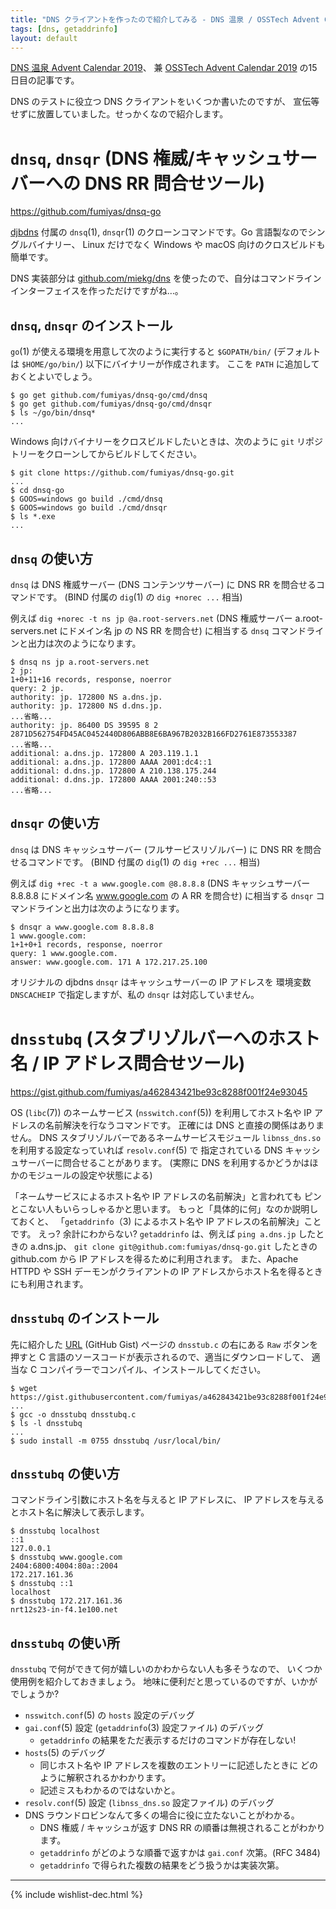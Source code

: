 ```yaml
---
title: "DNS クライアントを作ったので紹介してみる - DNS 温泉 / OSSTech Advent Calendar 2019"
tags: [dns, getaddrinfo]
layout: default
---
```


[DNS 温泉 Advent Calendar 2019](https://adventar.org/calendars/4346)、
兼 [OSSTech Advent Calendar 2019](https://qiita.com/advent-calendar/2019/osstech)
の15日目の記事です。

DNS のテストに役立つ DNS クライアントをいくつか書いたのですが、
宣伝等せずに放置していました。せっかくなので紹介します。

`dnsq`, `dnsqr` (DNS 権威/キャッシュサーバーへの DNS RR 問合せツール)
======================================================================

<https://github.com/fumiyas/dnsq-go>

[djbdns](https://cr.yp.to/djbdns.html) 付属の `dnsq`(1), `dnsqr`(1)
のクローンコマンドです。Go 言語製なのでシングルバイナリー、
Linux だけでなく Windows や macOS 向けのクロスビルドも簡単です。

DNS 実装部分は [github.com/miekg/dns](https://github.com/miekg/dns)
を使ったので、自分はコマンドラインインターフェイスを作っただけですがね…。

`dnsq`, `dnsqr` のインストール
----------------------------------------------------------------------

`go`(1) が使える環境を用意して次のように実行すると
`$GOPATH/bin/` (デフォルトは `$HOME/go/bin/`) 以下にバイナリーが作成されます。
ここを `PATH` に追加しておくとよいでしょう。

```console
$ go get github.com/fumiyas/dnsq-go/cmd/dnsq
$ go get github.com/fumiyas/dnsq-go/cmd/dnsqr
$ ls ~/go/bin/dnsq*
...
```

Windows 向けバイナリーをクロスビルドしたいときは、次のように
`git` リポジトリーをクローンしてからビルドしてください。

```console
$ git clone https://github.com/fumiyas/dnsq-go.git
...
$ cd dnsq-go
$ GOOS=windows go build ./cmd/dnsq
$ GOOS=windows go build ./cmd/dnsqr
$ ls *.exe
...
```

`dnsq` の使い方
----------------------------------------------------------------------

`dnsq` は DNS 権威サーバー (DNS コンテンツサーバー)
に DNS RR を問合せるコマンドです。
(BIND 付属の `dig`(1) の `dig +norec ...` 相当)

例えば `dig +norec -t ns jp @a.root-servers.net`
(DNS 権威サーバー a.root-servers.net にドメイン名 jp の NS RR を問合せ)
に相当する `dnsq` コマンドラインと出力は次のようになります。

```console
$ dnsq ns jp a.root-servers.net
2 jp:
1+0+11+16 records, response, noerror
query: 2 jp.
authority: jp. 172800 NS a.dns.jp.
authority: jp. 172800 NS d.dns.jp.
...省略...
authority: jp. 86400 DS 39595 8 2 2871D562754FD45AC0452440D806ABB8E6BA967B2032B166FD2761E873553387
...省略...
additional: a.dns.jp. 172800 A 203.119.1.1
additional: a.dns.jp. 172800 AAAA 2001:dc4::1
additional: d.dns.jp. 172800 A 210.138.175.244
additional: d.dns.jp. 172800 AAAA 2001:240::53
...省略...
```

`dnsqr` の使い方
----------------------------------------------------------------------

`dnsq` は DNS キャッシュサーバー (フルサービスリゾルバー)
に DNS RR を問合せるコマンドです。
(BIND 付属の `dig`(1) の `dig +rec ...` 相当)

例えば `dig +rec -t a www.google.com @8.8.8.8`
(DNS キャッシュサーバー 8.8.8.8 にドメイン名 www.google.com の A RR を問合せ)
に相当する `dnsqr` コマンドラインと出力は次のようになります。

```console
$ dnsqr a www.google.com 8.8.8.8
1 www.google.com:
1+1+0+1 records, response, noerror
query: 1 www.google.com.
answer: www.google.com. 171 A 172.217.25.100
```

オリジナルの djbdns `dnsqr` はキャッシュサーバーの IP アドレスを
環境変数 `DNSCACHEIP` で指定しますが、私の `dnsqr` は対応していません。

`dnsstubq` (スタブリゾルバーへのホスト名 / IP アドレス問合せツール)
======================================================================

<https://gist.github.com/fumiyas/a462843421be93c8288f001f24e93045>

OS (`libc`(7)) のネームサービス (`nsswitch.conf`(5))
を利用してホスト名や IP アドレスの名前解決を行なうコマンドです。
正確には DNS と直接の関係はありません。
DNS スタブリゾルバーであるネームサービスモジュール `libnss_dns.so`
を利用する設定なっていれば `resolv.conf`(5) で
指定されている DNS キャッシュサーバーに問合せることがあります。
(実際に DNS を利用するかどうかはほかのモジュールの設定や状態による)

「ネームサービスによるホスト名や IP アドレスの名前解決」と言われても
ピンとこない人もいらっしゃるかと思います。
もっと「具体的に何」なのか説明しておくと、
「`getaddrinfo`（3) によるホスト名や IP アドレスの名前解決」ことです。
えっ? 余計にわからない? `getaddrinfo` は、例えば
`ping a.dns.jp` したときの a.dns.jp、
`git clone git@github.com:fumiyas/dnsq-go.git` したときの github.com
から IP アドレスを得るために利用されます。
また、Apache HTTPD や SSH デーモンがクライアントの
IP アドレスからホスト名を得るときにも利用されます。

`dnsstubq` のインストール
----------------------------------------------------------------------

先に紹介した
[URL](https://gist.github.com/fumiyas/a462843421be93c8288f001f24e93045)
 (GitHub Gist) ページの `dnsstub.c` の右にある `Raw` ボタンを押すと
C 言語のソースコードが表示されるので、適当にダウンロードして、
適当な C コンパイラーでコンパイル、インストールしてください。

```console
$ wget https://gist.githubusercontent.com/fumiyas/a462843421be93c8288f001f24e93045/raw/93aeb51afcfe3f02a61823ec3b20372110a0601a/dnsstubq.c
...
$ gcc -o dnsstubq dnsstubq.c
$ ls -l dnsstubq
...
$ sudo install -m 0755 dnsstubq /usr/local/bin/
```

`dnsstubq` の使い方
----------------------------------------------------------------------

コマンドライン引数にホスト名を与えると IP アドレスに、
IP アドレスを与えるとホスト名に解決して表示します。

```console
$ dnsstubq localhost
::1
127.0.0.1
$ dnsstubq www.google.com
2404:6800:4004:80a::2004
172.217.161.36
$ dnsstubq ::1
localhost
$ dnsstubq 172.217.161.36
nrt12s23-in-f4.1e100.net
```

`dnsstubq` の使い所
----------------------------------------------------------------------

`dnsstubq` で何ができて何が嬉しいのかわからない人も多そうなので、
いくつか使用例を紹介しておきましょう。
地味に便利だと思っているのですが、いかがでしょうか?

* `nsswitch.conf`(5) の `hosts` 設定のデバッグ
* `gai.conf`(5) 設定 (`getaddrinfo`(3) 設定ファイル) のデバッグ
    * `getaddrinfo` の結果をただ表示するだけのコマンドが存在しない!
* `hosts`(5) のデバッグ
    * 同じホスト名や IP アドレスを複数のエントリーに記述したときに
      どのように解釈されるかわかります。
    * 記述ミスもわかるのではないかと。
* `resolv.conf`(5) 設定 (`libnss_dns.so` 設定ファイル) のデバッグ
* DNS ラウンドロビンなんて多くの場合に役に立たないことがわかる。
    * DNS 権威 / キャッシュが返す DNS RR の順番は無視されることがわかります。
    * `getaddrinfo` がどのような順番で返すかは `gai.conf` 次第。(RFC 3484)
    * `getaddrinfo` で得られた複数の結果をどう扱うかは実装次第。

* * *

{% include wishlist-dec.html %}
